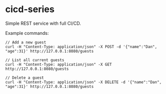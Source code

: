 # cicd-series
Simple REST service with full CI/CD.

Example commands:
```
// Add a new guest
curl -H "Content-Type: application/json" -X POST -d '{"name":"Dan", "age":31}' http://127.0.0.1:8080/guests

// List all current guests
curl -H "Content-Type: application/json" -X GET http://127.0.0.1:8080/guests

// Delete a guest
curl -H "Content-Type: application/json" -X DELETE -d '{"name":"Dan", "age":31}' http://127.0.0.1:8080/guests
```